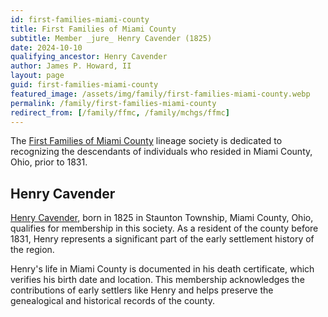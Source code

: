 ```yaml
---
id: first-families-miami-county
title: First Families of Miami County
subtitle: Member _jure_ Henry Cavender (1825)
date: 2024-10-10
qualifying_ancestor: Henry Cavender
author: James P. Howard, II
layout: page
guid: first-families-miami-county
featured_image: /assets/img/family/first-families-miami-county.webp
permalink: /family/first-families-miami-county
redirect_from: [/family/ffmc, /family/mchgs/ffmc]
---
```


The [First Families of Miami
County](https://sites.rootsweb.com/~ohmchgs/mchgs_recognition.html)
lineage society is dedicated to recognizing the descendants of
individuals who resided in Miami County, Ohio, prior to 1831.

## Henry Cavender

[Henry Cavender](https://www.wikitree.com/wiki/Cavender-247), born in
1825 in Staunton Township, Miami County, Ohio, qualifies for membership
in this society.  As a resident of the county before 1831, Henry
represents a significant part of the early settlement history of the
region.

Henry's life in Miami County is documented in his death certificate,
which verifies his birth date and location. This membership acknowledges
the contributions of early settlers like Henry and helps preserve the
genealogical and historical records of the county.
